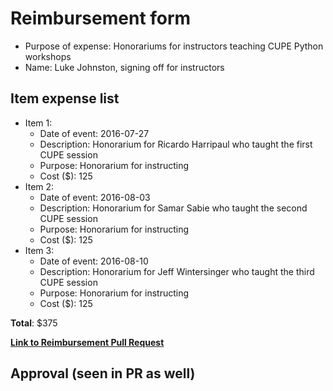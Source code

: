 
# Reimbursement form

- Purpose of expense: Honorariums for instructors teaching CUPE Python workshops
- Name: Luke Johnston, signing off for instructors

## Item expense list

- Item 1:
    - Date of event: 2016-07-27
    - Description: Honorarium for Ricardo Harripaul who taught the first CUPE session
    - Purpose: Honorarium for instructing
    - Cost ($): 125
- Item 2:
    - Date of event: 2016-08-03
    - Description: Honorarium for Samar Sabie who taught the second CUPE session
    - Purpose: Honorarium for instructing
    - Cost ($): 125
- Item 3:
    - Date of event: 2016-08-10
    - Description: Honorarium for Jeff Wintersinger who taught the third CUPE session
    - Purpose: Honorarium for instructing
    - Cost ($): 125

**Total**: $375
    
**[Link to Reimbursement Pull Request](https://github.com/UofTCoders/council/pull/33)**

## Approval (seen in PR as well)
